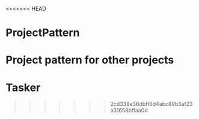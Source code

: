 <<<<<<< HEAD
# ProjectPattern
Project pattern for other projects 
=======
# Tasker
>>>>>>> 2cd338e36dbff6d4abc89b3af23a31658bffaa0d
